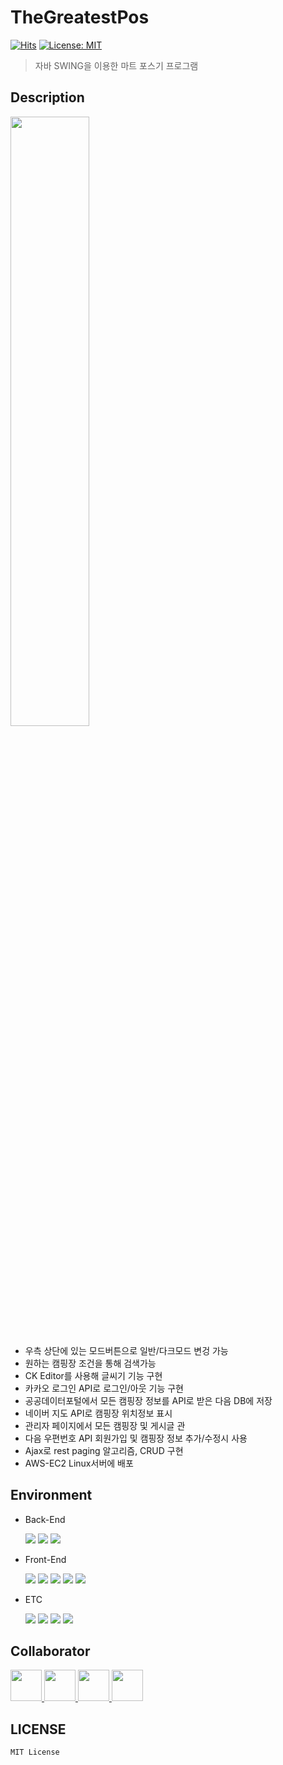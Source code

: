 # TheGreatestPos
[![Hits](https://hits.seeyoufarm.com/api/count/incr/badge.svg?url=https%3A%2F%2Fgithub.com%2Fleejohn0038%2FtheGreatestPos&count_bg=%2379C83D&title_bg=%23555555&icon=&icon_color=%23E7E7E7&title=hits&edge_flat=false)](https://hits.seeyoufarm.com)
[![License: MIT](https://img.shields.io/badge/License-MIT-yellow.svg)](https://opensource.org/licenses/MIT)


> 자바 SWING을 이용한 마트 포스기 프로그램

## Description
<img src="https://user-images.githubusercontent.com/70336674/164714664-3dede0f7-1c72-41f4-acad-3ebf408205dd.png" width="50%">

* 우측 상단에 있는 모드버튼으로 일반/다크모드 변겅 가능
* 원하는 캠핑장 조건을 통해 검색가능
* CK Editor를 사용해 글씨기 기능 구현
* 카카오 로그인 API로 로그인/아웃 기능 구현
* 공공데이터포털에서 모든 캠핑장 정보를 API로 받은 다음 DB에 저장
* 네이버 지도 API로 캠핑장 위치정보 표시
* 관리자 페이지에서 모든 캠핑장 및 게시글 관
* 다음 우편번호 API 회원가입 및 캠핑장 정보 추가/수정시 사용
* Ajax로 rest paging 알고리즘, CRUD 구현
* AWS-EC2 Linux서버에 배포

## Environment

* Back-End

  <img src="https://img.shields.io/badge/Java-007396?style=flat-square&logo=java&logoColor=white">
  <img src="https://img.shields.io/badge/Spring-6DB33F?style=flat-square&logo=spring&logoColor=white">
  <img src="https://img.shields.io/badge/Tomcat-F8DC75?style=flat-square&logo=apachetomcat&logoColor=white">

* Front-End
  
  <img src="https://img.shields.io/badge/HTML5-E34F26?style=flat-square&logo=html5&logoColor=white">
  <img src="https://img.shields.io/badge/CSS3-1572B6?style=flat-square&logo=css3&logoColor=white">
  <img src="https://img.shields.io/badge/JavaScript-F7DF1E?style=flat-square&logo=javascript&logoColor=white">
  <img src="https://img.shields.io/badge/jQuery-0769AD?style=flat-square&logo=jquery&logoColor=white">
  <img src="https://img.shields.io/badge/Bootstrap-7952B3?style=flat-square&logo=bootstrap&logoColor=white">

* ETC

  <img src="https://img.shields.io/badge/Oracle-F80000?style=flat-square&logo=oracle&logoColor=white">
  <img src="https://img.shields.io/badge/Github-181717?style=flat-square&logo=github&logoColor=white">
  <img src="https://img.shields.io/badge/Amazon AWS-232F3E?style=flat-square&logo=amazonaws&logoColor=white">
  <img src="https://img.shields.io/badge/Linux-FCC624?style=flat-square&logo=linux&logoColor=white">

## Collaborator

<a href="https://github.com/leejohn0038">
  <img src="https://github.com/leejohn0038.png" width="50px">
</a>

<a href="https://github.com/silversteel0605">
  <img src="https://github.com/silversteel0605.png" width="50px">
</a>

<a href="https://github.com/LeeJungHo9409">
  <img src="https://github.com/LeeJungHo9409.png" width="50px">
</a>

<a href="https://github.com/hanilang">
  <img src="https://github.com/hanilang.png" width="50px">
</a>

## LICENSE

`MIT License`
